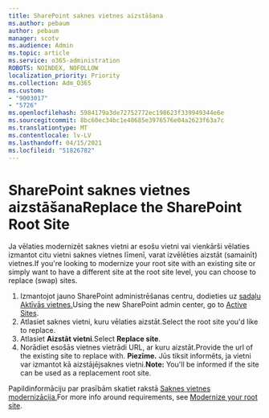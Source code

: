 ```yaml
---
title: SharePoint saknes vietnes aizstāšana
ms.author: pebaum
author: pebaum
manager: scotv
ms.audience: Admin
ms.topic: article
ms.service: o365-administration
ROBOTS: NOINDEX, NOFOLLOW
localization_priority: Priority
ms.collection: Adm_O365
ms.custom:
- "9003017"
- "5726"
ms.openlocfilehash: 5984179a3de72752772ec198623f339949344e6e
ms.sourcegitcommit: 8bc60ec34bc1e40685e3976576e04a2623f63a7c
ms.translationtype: MT
ms.contentlocale: lv-LV
ms.lasthandoff: 04/15/2021
ms.locfileid: "51826782"
---
```

# <a name="replace-the-sharepoint-root-site"></a><span data-ttu-id="58daa-102">SharePoint saknes vietnes aizstāšana</span><span class="sxs-lookup"><span data-stu-id="58daa-102">Replace the SharePoint Root Site</span></span>
<span data-ttu-id="58daa-103">Ja vēlaties modernizēt saknes vietni ar esošu vietni vai vienkārši vēlaties izmantot citu vietni saknes vietnes līmenī, varat izvēlēties aizstāt (samainīt) vietnes.</span><span class="sxs-lookup"><span data-stu-id="58daa-103">If you're looking to modernize your root site with an existing site or simply want to have a different site at the root site level, you can choose to replace (swap) sites.</span></span>

1. <span data-ttu-id="58daa-104">Izmantojot jauno SharePoint administrēšanas centru, dodieties uz [sadaļu Aktīvās vietnes.](https://admin.microsoft.com/sharepoint?page=siteManagement&modern=true)</span><span class="sxs-lookup"><span data-stu-id="58daa-104">Using the new SharePoint admin center, go to [Active Sites](https://admin.microsoft.com/sharepoint?page=siteManagement&modern=true).</span></span>
2. <span data-ttu-id="58daa-105">Atlasiet saknes vietni, kuru vēlaties aizstāt.</span><span class="sxs-lookup"><span data-stu-id="58daa-105">Select the root site you'd like to replace.</span></span>
3. <span data-ttu-id="58daa-106">Atlasiet **Aizstāt vietni**.</span><span class="sxs-lookup"><span data-stu-id="58daa-106">Select **Replace site**.</span></span>
4. <span data-ttu-id="58daa-107">Norādiet esošās vietnes vietrādi URL, ar kuru aizstāt.</span><span class="sxs-lookup"><span data-stu-id="58daa-107">Provide the url of the existing site to replace with.</span></span> <span data-ttu-id="58daa-108">**Piezīme.** Jūs tiksit informēts, ja vietni var izmantot kā aizstājējsaknes vietni.</span><span class="sxs-lookup"><span data-stu-id="58daa-108">**Note:** You'll be informed if the site can be used as a replacement root site.</span></span>

<span data-ttu-id="58daa-109">Papildinformāciju par prasībām skatiet rakstā [Saknes vietnes modernizācija.](https://docs.microsoft.com/sharepoint/modern-root-site)</span><span class="sxs-lookup"><span data-stu-id="58daa-109">For more info around requirements, see [Modernize your root site](https://docs.microsoft.com/sharepoint/modern-root-site).</span></span>

